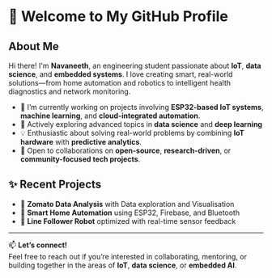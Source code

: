 
# 👋 Welcome to My GitHub Profile  

## About Me  
Hi there! I'm **Navaneeth**, an engineering student passionate about **IoT**, **data science**, and **embedded systems**. I love creating smart, real-world solutions—from home automation and robotics to intelligent health diagnostics and network monitoring.

- 🔭 I’m currently working on projects involving **ESP32-based IoT systems**, **machine learning**, and **cloud-integrated automation**.  
- 🌱 Actively exploring advanced topics in **data science** and **deep learning**
- 💡 Enthusiastic about solving real-world problems by combining **IoT hardware** with **predictive analytics**.  
- 🤝 Open to collaborations on **open-source**, **research-driven**, or **community-focused tech projects**.

## ✨ Recent Projects  
- 🧠 **Zomato Data Analysis** with Data exploration and Visualisation
- 🔌 **Smart Home Automation** using ESP32, Firebase, and Bluetooth  
- 🤖 **Line Follower Robot** optimized with real-time sensor feedback  

---

📫 **Let’s connect!**  
Feel free to reach out if you’re interested in collaborating, mentoring, or building together in the areas of **IoT**, **data science**, or **embedded AI**.
